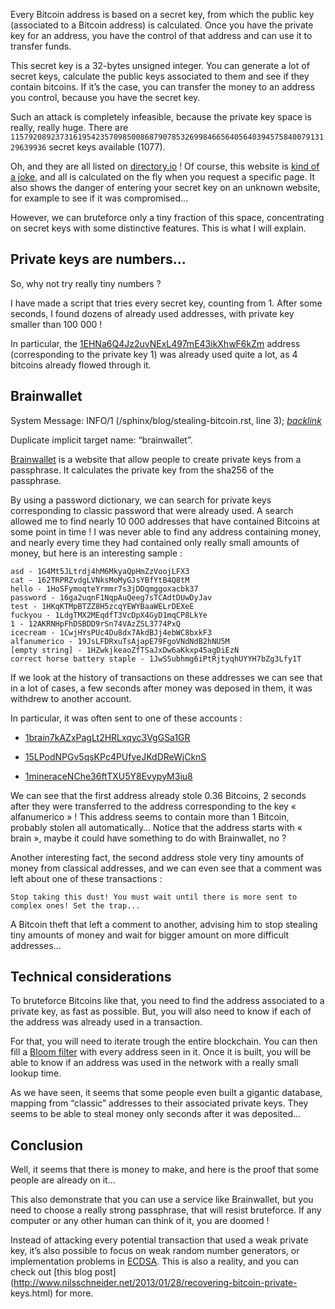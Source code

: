 Every Bitcoin address is based on a secret key, from which the public key
(associated to a Bitcoin address) is calculated. Once you have the private key
for an address, you have the control of that address and can use it to
transfer funds.

This secret key is a 32-bytes unsigned integer. You can generate a lot of
secret keys, calculate the public keys associated to them and see if they
contain bitcoins. If it’s the case, you can transfer the money to an address
you control, because you have the secret key.

Such an attack is completely infeasible, because the private key space is
really, really huge. There are
`115792089237316195423570985008687907853269984665640564039457584007913129639936`
secret keys available (1077).

Oh, and they are all listed on [directory.io](http://directory.io) ! Of
course, this website is [kind of a joke](http://directory.io/faq), and all is
calculated on the fly when you request a specific page. It also shows the
danger of entering your secret key on an unknown website, for example to see
if it was compromised…

However, we can bruteforce only a tiny fraction of this space, concentrating
on secret keys with some distinctive features. This is what I will explain.

## Private keys are numbers…

So, why not try really tiny numbers ?

I have made a script that tries every secret key, counting from 1. After some
seconds, I found dozens of already used addresses, with private key smaller
than 100 000 !

In particular, the
[1EHNa6Q4Jz2uvNExL497mE43ikXhwF6kZm](http://blockchain.info/address/1EHNa6Q4Jz2uvNExL497mE43ikXhwF6kZm)
address (corresponding to the private key 1) was already used quite a lot, as
4 bitcoins already flowed through it.

## Brainwallet

System Message: INFO/1 (/sphinx/blog/stealing-bitcoin.rst, line 3);
_[backlink](https://www.palkeo.com/en/blog/atom.xml#id1)_

Duplicate implicit target name: “brainwallet”.

[Brainwallet](http://brainwallet.org) is a website that allow people to create
private keys from a passphrase. It calculates the private key from the sha256
of the passphrase.

By using a password dictionary, we can search for private keys corresponding
to classic password that were already used. A search allowed me to find nearly
10 000 addresses that have contained Bitcoins at some point in time ! I was
never able to find any address containing money, and nearly every time they
had contained only really small amounts of money, but here is an interesting
sample :

    
    
    asd - 1G4Mt5JLtrdj4hM6MkyaQpHmZzVoojLFX3
    cat - 162TRPRZvdgLVNksMoMyGJsYBfYtB4Q8tM
    hello - 1HoSFymoqteYrmmr7s3jDDqmggoxacbk37
    password - 16ga2uqnF1NqpAuQeeg7sTCAdtDUwDyJav
    test - 1HKqKTMpBTZZ8H5zcqYEWYBaaWELrDEXeE
    fuckyou - 1LdgTMX2MEqdfT3VcDpX4GyD1mqCP8LkYe
    1 - 12AKRNHpFhDSBDD9rSn74VAzZSL3774PxQ
    icecream - 1CwjHYsPUc4Du8dx7AkdBJj4ebWC8bxkF3
    alfanumerico - 19JsLFDRxuTsAjapE79FgoVNdNdB2hNU5M
    [empty string] - 1HZwkjkeaoZfTSaJxDw6aKkxp45agDiEzN
    correct horse battery staple - 1JwSSubhmg6iPtRjtyqhUYYH7bZg3Lfy1T
    

If we look at the history of transactions on these addresses we can see that
in a lot of cases, a few seconds after money was deposed in them, it was
withdrew to another account.

In particular, it was often sent to one of these accounts :

  * [1brain7kAZxPagLt2HRLxqyc3VgGSa1GR](https://blockchain.info/address/1brain7kAZxPagLt2HRLxqyc3VgGSa1GR)

  * [15LPodNPGv5qsKPc4PUfyeJKdDReWjCknS](https://blockchain.info/address/15LPodNPGv5qsKPc4PUfyeJKdDReWjCknS)

  * [1mineraceNChe36ftTXU5Y8EvypyM3iu8](https://blockchain.info/address/1mineraceNChe36ftTXU5Y8EvypyM3iu8)

We can see that the first address already stole 0.36 Bitcoins, 2 seconds after
they were transferred to the address corresponding to the key « alfanumerico »
! This address seems to contain more than 1 Bitcoin, probably stolen all
automatically… Notice that the address starts with « brain », maybe it could
have something to do with Brainwallet, no ?

Another interesting fact, the second address stole very tiny amounts of money
from classical addresses, and we can even see that a comment was left about
one of these transactions :

    
    
    Stop taking this dust! You must wait until there is more sent to complex ones! Set the trap...
    

A Bitcoin theft that left a comment to another, advising him to stop stealing
tiny amounts of money and wait for bigger amount on more difficult addresses…

## Technical considerations

To bruteforce Bitcoins like that, you need to find the address associated to a
private key, as fast as possible. But, you will also need to know if each of
the address was already used in a transaction.

For that, you will need to iterate trough the entire blockchain. You can then
fill a [Bloom filter](https://en.wikipedia.org/wiki/Bloom_filter) with every
address seen in it. Once it is built, you will be able to know if an address
was used in the network with a really small lookup time.

As we have seen, it seems that some people even built a gigantic database,
mapping from “classic” addresses to their associated private keys. They seems
to be able to steal money only seconds after it was deposited…

## Conclusion

Well, it seems that there is money to make, and here is the proof that some
people are already on it…

This also demonstrate that you can use a service like Brainwallet, but you
need to choose a really strong passphrase, that will resist bruteforce. If any
computer or any other human can think of it, you are doomed !

Instead of attacking every potential transaction that used a weak private key,
it’s also possible to focus on weak random number generators, or
implementation problems in [ECDSA](https://en.wikipedia.org/wiki/ECDSA). This
is also a reality, and you can check out [this blog
post](http://www.nilsschneider.net/2013/01/28/recovering-bitcoin-private-
keys.html) for more.

